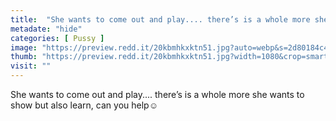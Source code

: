 ```yaml
---
title:  "She wants to come out and play.... there’s is a whole more she wants to show but also learn, can you help☺️"
metadate: "hide"
categories: [ Pussy ]
image: "https://preview.redd.it/20kbmhkxktn51.jpg?auto=webp&s=2d80184c4dcc54bfee0af66d1e7028c27484dc03"
thumb: "https://preview.redd.it/20kbmhkxktn51.jpg?width=1080&crop=smart&auto=webp&s=bbaeb4fd7dd018e4b4eb8320234dc4d590f8cc7d"
visit: ""
---
```

She wants to come out and play.... there’s is a whole more she wants to show but also learn, can you help☺️
